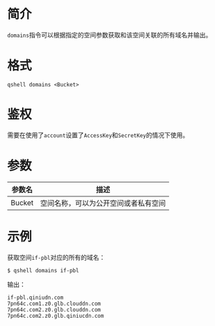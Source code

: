 # 简介

`domains`指令可以根据指定的空间参数获取和该空间关联的所有域名并输出。

# 格式

```
qshell domains <Bucket>
```

# 鉴权

需要在使用了`account`设置了`AccessKey`和`SecretKey`的情况下使用。

# 参数

|参数名|描述|
|-----|-----|
|Bucket|空间名称，可以为公开空间或者私有空间|

# 示例

获取空间`if-pbl`对应的所有的域名：

```
$ qshell domains if-pbl
```

输出：

```
if-pbl.qiniudn.com
7pn64c.com1.z0.glb.clouddn.com
7pn64c.com2.z0.glb.clouddn.com
7pn64c.com2.z0.glb.qiniucdn.com
```